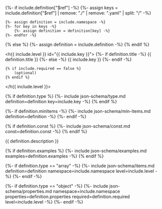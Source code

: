 {%- if include.definition["$ref"] -%}
	{%- assign keys = include.definition["$ref"] | remove: "./" | remove: ".yaml" | split: "/" -%}

	{%- assign definition = include.namespace -%}
	{%- for key in keys -%}
		{%- assign definition = definition[key] -%}
	{%- endfor -%}
{% else %}
	{%- assign definition = include.definition -%}
{% endif %}

<h{{ include.level }} id="{{ include.key }}">
	{%- if definition.title -%}
		{{ definition.title }}
	{%- else -%}
		{{ include.key }}
	{%- endif -%}

	{% if include.required == false %}
		(optional)
	{% endif %}
</h{{ include.level }}>

<div class="json-schema-object" markdown="1">

{% if definition.type %}
	{%- include json-schema/type.md definition=definition key=include.key -%}
{% endif %}

{%- if definition.minItems -%}
	{%- include json-schema/min-items.md definition=definition -%}
{%- endif -%}

{% if definition.const %}
	{%- include json-schema/const.md const=definition.const -%}
{% endif %}

{{ definition.description }}

{% if definition.examples %}
	{%- include json-schema/examples.md examples=definition.examples -%}
{% endif %}

{%- if definition.type == "array" -%}
	{%- include json-schema/items.md definition=definition namespace=include.namespace level=include.level -%}
{%- endif -%}

{%- if definition.type == "object" -%}
	{%- include json-schema/properties.md namespace=include.namespace properties=definition.properties required=definition.required level=include.level -%}
{%- endif -%}

</div>
